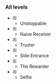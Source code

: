 ### All levels

- [x] - Unstoppable
- [x] - Naive Receiver
- [x] - Truster
- [x] - Side Entrance
- [x] - The Rewarder
- [x] - Selfie